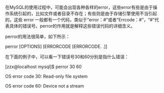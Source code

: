 

在MySQL的使用过程中，可能会出现各种各样的error，这些error有些是由于操作系统引起的，比如文件或者目录不存在；有些则是由于存储引擎使用不当引起的。这些 error 一般都有一个代码，类似于“error：#”或者“Errcode：#”，“#”代表具体的错误号。perror的作用就是解释这些错误代码的详细含义。

perror的用法很简单，如下所示：

perror [OPTIONS] [ERRORCODE [ERRORCODE. .]]

在下面的例子中，可以看一下错误号30和60分别是指什么错误：

[zzx@localhost mysql]$ perror 30 60

OS error code 30: Read-only file system

OS error code 60: Device not a stream



